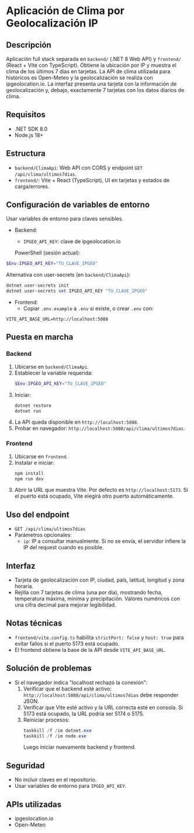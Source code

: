 # Aplicación de Clima por Geolocalización IP

## Descripción

Aplicación full stack separada en `backend/` (.NET 8 Web API) y `frontend/` (React + Vite con TypeScript). Obtiene la ubicación por IP y muestra el clima de los últimos 7 días en tarjetas. La API de clima utilizada para históricos es Open-Meteo y la geolocalización se realiza con ipgeolocation.io. La interfaz presenta una tarjeta con la información de geolocalización y, debajo, exactamente 7 tarjetas con los datos diarios de clima.

## Requisitos

- .NET SDK 8.0
- Node.js 18+

## Estructura

- `backend/ClimaApi`: Web API con CORS y endpoint `GET /api/clima/ultimos7dias`.
- `frontend/`: Vite + React (TypeScript), UI en tarjetas y estados de carga/errores.

## Configuración de variables de entorno

Usar variables de entorno para claves sensibles.

- Backend:
  - `IPGEO_API_KEY`: clave de ipgeolocation.io

  PowerShell (sesión actual):

```powershell
$Env:IPGEO_API_KEY="TU_CLAVE_IPGEO"
```

Alternativa con user-secrets (en `backend/ClimaApi`):

```powershell
dotnet user-secrets init
dotnet user-secrets set IPGEO_API_KEY "TU_CLAVE_IPGEO"
```

- Frontend:
  - Copiar `.env.example` a `.env` si existe, o crear `.env` con:

```
VITE_API_BASE_URL=http://localhost:5088
```

## Puesta en marcha

### Backend

1. Ubicarse en `backend/ClimaApi`.
2. Establecer la variable requerida:
   ```powershell
   $Env:IPGEO_API_KEY="TU_CLAVE_IPGEO"
   ```
3. Iniciar:
   ```powershell
   dotnet restore
   dotnet run
   ```
4. La API queda disponible en `http://localhost:5088`.
5. Probar en navegador: `http://localhost:5088/api/clima/ultimos7dias`.

### Frontend

1. Ubicarse en `frontend`.
2. Instalar e iniciar:
   ```powershell
   npm install
   npm run dev
   ```
3. Abrir la URL que muestra Vite. Por defecto es `http://localhost:5173`. Si el puerto está ocupado, Vite elegirá otro puerto automáticamente.

## Uso del endpoint

- `GET /api/clima/ultimos7dias`
- Parámetros opcionales:
  - `ip`: IP a consultar manualmente. Si no se envía, el servidor infiere la IP del request cuando es posible.

## Interfaz

- Tarjeta de geolocalización con IP, ciudad, país, latitud, longitud y zona horaria.
- Rejilla con 7 tarjetas de clima (una por día), mostrando fecha, temperatura máxima, mínima y precipitación. Valores numéricos con una cifra decimal para mejorar legibilidad.

## Notas técnicas

- `frontend/vite.config.ts` habilita `strictPort: false` y `host: true` para evitar fallos si el puerto 5173 está ocupado.
- El frontend obtiene la base de la API desde `VITE_API_BASE_URL`.

## Solución de problemas

- Si el navegador indica "localhost rechazó la conexión":
  1. Verificar que el backend esté activo: `http://localhost:5088/api/clima/ultimos7dias` debe responder JSON.
  2. Verificar que Vite esté activo y la URL correcta esté en consola. Si 5173 está ocupado, la URL podría ser 5174 o 5175.
  3. Reiniciar procesos:
     ```powershell
     taskkill /f /im dotnet.exe
     taskkill /f /im node.exe
     ```
     Luego iniciar nuevamente backend y frontend.

## Seguridad

- No incluir claves en el repositorio.
- Usar variables de entorno para `IPGEO_API_KEY`.
## APIs utilizadas

- ipgeolocation.io
- Open-Meteo
